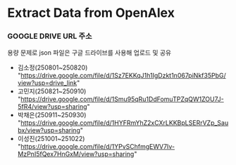 # Extract Data from OpenAlex

### GOOGLE DRIVE URL 주소
용량 문제로 json 파일은 구글 드라이브를 사용해 업로드 및 공유
- 김소정(250801~250820) "https://drive.google.com/file/d/1Sz7EKKqJ1h1IgDzkt1n067piNkf35PbG/view?usp=drive_link"
- 고민지(250821~250910) "https://drive.google.com/file/d/1Smu95qRu1DdFomuTPZqQW1ZOU7J-5fR4/view?usp=sharing"
- 박채은(250911~250930) "https://drive.google.com/file/d/1HYFRmYhZ2xCXrLKKBpLSERrVZp_Saubx/view?usp=sharing"
- 이성진(251001~251022) "https://drive.google.com/file/d/1YPvSChfmgEWV7Iv-MzPnI5fQex7HnGxM/view?usp=sharing"
